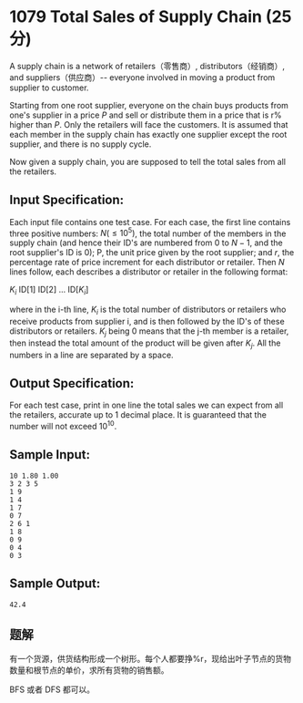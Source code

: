 # 1079 Total Sales of Supply Chain (25 分)

A supply chain is a network of retailers（零售商）, distributors（经销商）, and suppliers（供应商）-- everyone involved in moving a product from supplier to customer.

Starting from one root supplier, everyone on the chain buys products from one's supplier in a price $P$ and sell or distribute them in a price that is r% higher than $P$. Only the retailers will face the customers. It is assumed that each member in the supply chain has exactly one supplier except the root supplier, and there is no supply cycle.

Now given a supply chain, you are supposed to tell the total sales from all the retailers.

## Input Specification:

Each input file contains one test case. For each case, the first line contains three positive numbers: $N (≤10^5)$, the total number of the members in the supply chain (and hence their ID's are numbered from 0 to $N−1$, and the root supplier's ID is 0); P, the unit price given by the root supplier; and $r$, the percentage rate of price increment for each distributor or retailer. Then $N$ lines follow, each describes a distributor or retailer in the following format:

$K_i$ ID[1] ID[2] ... ID[$K_i$]

where in the i-th line, $K_i$ is the total number of distributors or retailers who receive products from supplier i, and is then followed by the ID's of these distributors or retailers. $K_j$ being 0 means that the j-th member is a retailer, then instead the total amount of the product will be given after $K_j$. All the numbers in a line are separated by a space.

## Output Specification:

For each test case, print in one line the total sales we can expect from all the retailers, accurate up to 1 decimal place. It is guaranteed that the number will not exceed $10^{10}$.

## Sample Input:

```
10 1.80 1.00
3 2 3 5
1 9
1 4
1 7
0 7
2 6 1
1 8
0 9
0 4
0 3
```

## Sample Output:

```
42.4
```

## 题解

有一个货源，供货结构形成一个树形。每个人都要挣%r，现给出叶子节点的货物数量和根节点的单价，求所有货物的销售额。

BFS 或者 DFS 都可以。
